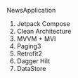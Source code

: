 NewsApplication

1. Jetpack Compose
2. Clean Architecture
3. MVVM + MVI
4. Paging3
5. Retrofit2
6. Dagger Hilt
7. DataStore
